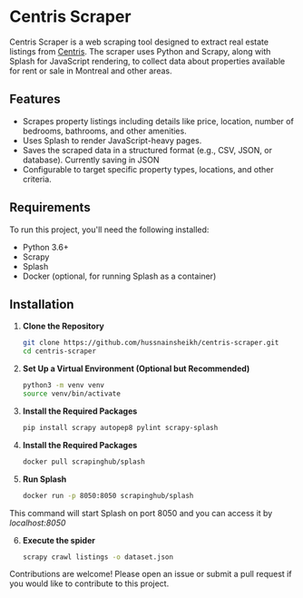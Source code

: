 # Centris Scraper

Centris Scraper is a web scraping tool designed to extract real estate listings from [Centris](https://www.centris.ca). The scraper uses Python and Scrapy, along with Splash for JavaScript rendering, to collect data about properties available for rent or sale in Montreal and other areas.

## Features

- Scrapes property listings including details like price, location, number of bedrooms, bathrooms, and other amenities.
- Uses Splash to render JavaScript-heavy pages.
- Saves the scraped data in a structured format (e.g., CSV, JSON, or database). Currently saving in JSON
- Configurable to target specific property types, locations, and other criteria.

## Requirements

To run this project, you'll need the following installed:

- Python 3.6+
- Scrapy
- Splash
- Docker (optional, for running Splash as a container)

## Installation

1. **Clone the Repository**

   ```bash
   git clone https://github.com/hussnainsheikh/centris-scraper.git
   cd centris-scraper

2. **Set Up a Virtual Environment (Optional but Recommended)**
   ```bash
   python3 -m venv venv
   source venv/bin/activate

3. **Install the Required Packages**
   ```bash
   pip install scrapy autopep8 pylint scrapy-splash

4. **Install the Required Packages**
   ```bash
   docker pull scrapinghub/splash

5. **Run Splash**
   ```bash
   docker run -p 8050:8050 scrapinghub/splash
   ```
This command will start Splash on port 8050 and you can access it by *localhost:8050*

6. **Execute the spider**
   ```bash
   scrapy crawl listings -o dataset.json


Contributions are welcome! Please open an issue or submit a pull request if you would like to contribute to this project.